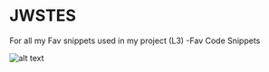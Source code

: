 # JWSTES
For all my Fav snippets used in my project (L3)
-Fav Code Snippets

![alt text](https://media4.giphy.com/avatars/100soft/WahNEDdlGjRZ.gif)
